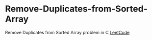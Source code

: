 # Remove-Duplicates-from-Sorted-Array
Remove Duplicates from Sorted Array problem in C [LeetCode](https://leetcode.com/problems/remove-duplicates-from-sorted-array/)
